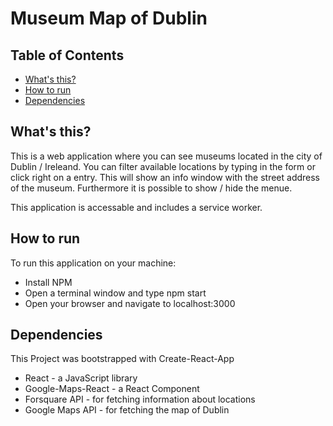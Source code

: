 # Museum Map of Dublin

## Table of Contents

* [What's this?](#whats-this)
* [How to run](#how-to-run)
* [Dependencies](#dependencies)

## What's this?
 This is a web application where you can see museums located in the city of Dublin / Ireleand. You can filter available locations by typing in the form or click right on a entry. This will show an info window with the street address of the museum. Furthermore it is possible to show / hide the menue.  

 This application is accessable and includes a service worker. 

## How to run 

To run this application on your machine: 

* Install NPM
* Open a terminal window and type npm start
* Open your browser and navigate to localhost:3000

## Dependencies

This Project was bootstrapped with Create-React-App

* React - a JavaScript library
* Google-Maps-React - a React Component
* Forsquare API - for fetching information about locations
* Google Maps API - for fetching the map of Dublin

